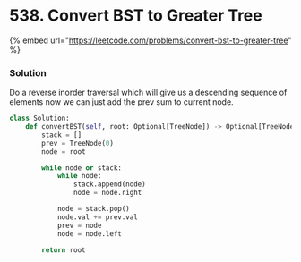 # 538. Convert BST to Greater Tree

{% embed url="https://leetcode.com/problems/convert-bst-to-greater-tree" %}

### Solution

Do a reverse inorder traversal which will give us a descending sequence of elements now we can just add the prev sum to current node.

```python
class Solution:
    def convertBST(self, root: Optional[TreeNode]) -> Optional[TreeNode]:
        stack = []
        prev = TreeNode(0)
        node = root

        while node or stack:
            while node:
                stack.append(node)
                node = node.right

            node = stack.pop()
            node.val += prev.val
            prev = node
            node = node.left

        return root
```
